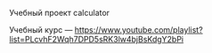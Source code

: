 Учебный проект calculator

Учебный курс — https://www.youtube.com/playlist?list=PLcvhF2Wqh7DPD5sRK3lw4bjBsKdgY2bPi
